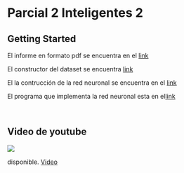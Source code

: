 <h1>Parcial 2 Inteligentes 2</h1>
<h2>Getting Started</h2>
<p>El informe en formato pdf se encuentra en el <a href='./docs/documento.pdf'>link</a></p>
<p>El constructor del dataset se encuentra <a href='./dataset_builder.py'>link</a></p>
<p>El la contrucción de la red neuronal se encuentra en el <a href='./CNN.py'>link</a></p>
<p>El programa que implementa la red neuronal esta en el<a href='./main.py'>link</a></p>
<br>
<h2>Video de youtube</h2>
<img src="https://www.uncommunitymanager.es/wp-content/uploads/seo_google_youtube.jpg" href="https://www.youtube.com/watch?v=EtUNMJWU9LQ"/>
<p>disponible. <a href="https://www.youtube.com/watch?v=EtUNMJWU9LQ">Video</a></p>
